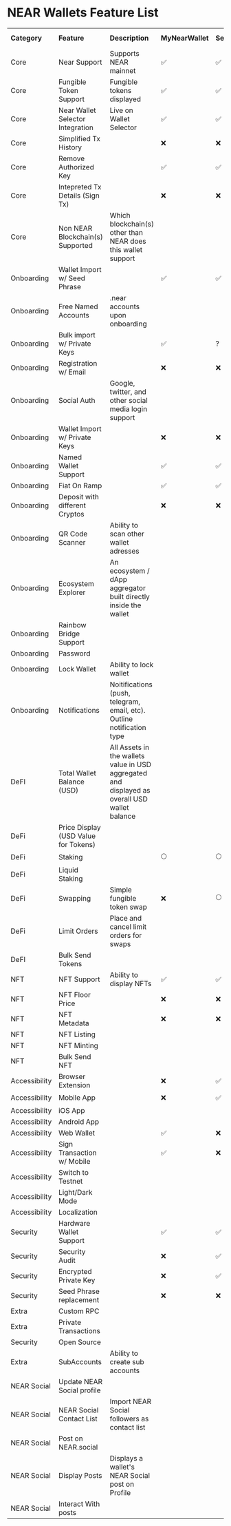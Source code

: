 # NEAR Wallets Feature List

<table>
  <tr>
   <td><strong>Category</strong>
   </td>
   <td><strong>Feature</strong>
   </td>
   <td><strong>Description</strong>
   </td>
   <td><strong>MyNearWallet</strong>
   </td>
   <td><strong>Sender</strong>
   </td>
   <td><strong>Meteor</strong>
   </td>
   <td><strong>Here Wallet</strong>
   </td>
   <td><strong>Finer</strong>
   </td>
   <td><strong>NEARfi</strong>
   </td>
   <td><strong>Welldone</strong>
   </td>
   <td><strong>NETH</strong>
   </td>
   <td><strong>Ledger</strong>
   </td>
   <td><strong>Narwallets</strong>
   </td>
   <td><strong>LEAP Wallet</strong>
   </td>
   <td><strong>XDEFI</strong>
   </td>
   <td><strong>Nightly</strong>
   </td>
   <td><strong>Math Wallet</strong>
   </td>
   <td><strong>Wallet Connect</strong>
   </td>
   <td><strong>Opto</strong>
   </td>
   <td><strong>Strike Protocols</strong>
   </td>
   <td><strong>Cypherock</strong>
   </td>
   <td><strong>Coin98</strong>
   </td>
   <td><strong>Salmon Wallet</strong>
   </td>
   <td><strong>Dojo Wallet</strong>
   </td>
    
  </tr>
  <tr>
   <td>Core
   </td>
   <td>Near Support
   </td>
   <td>Supports NEAR mainnet
   </td>
   <td>✅
   </td>
   <td>✅
   </td>
   <td>✅
   </td>
   <td>✅
   </td>
   <td>
   </td>
   <td>✅
   </td>
   <td>
   </td>
   <td>
   </td>
   <td>
   </td>
   <td>
   </td>
   <td>
   </td>
   <td>
   </td>
   <td>✅
   </td>
   <td>
   </td>
   <td>
   </td>
   <td>
   </td>
   <td>❌
   </td>
   <td>
   </td>
   <td>
   </td>
   <td>
   </td>
  </tr>
  <tr>
   <td>Core
   </td>
   <td>Fungible Token Support
   </td>
   <td>Fungible tokens displayed
   </td>
   <td>✅
   </td>
   <td>✅
   </td>
   <td>✅
   </td>
   <td>✅
   </td>
   <td>
   </td>
   <td>✅
   </td>
   <td>
   </td>
   <td>
   </td>
   <td>
   </td>
   <td>
   </td>
   <td>
   </td>
   <td>
   </td>
   <td>✅
   </td>
   <td>
   </td>
   <td>
   </td>
   <td>
   </td>
   <td>❌
   </td>
   <td>
   </td>
   <td>
   </td>
   <td>
   </td>
  </tr>
  <tr>
   <td>Core
   </td>
   <td>Near Wallet Selector Integration
   </td>
   <td>Live on Wallet Selector
   </td>
   <td>✅
   </td>
   <td>✅
   </td>
   <td>✅
   </td>
   <td>❌
   </td>
   <td>
   </td>
   <td>❌
   </td>
   <td>
   </td>
   <td>
   </td>
   <td>
   </td>
   <td>
   </td>
   <td>
   </td>
   <td>
   </td>
   <td>✅
   </td>
   <td>
   </td>
   <td>
   </td>
   <td>
   </td>
   <td>❌
   </td>
   <td>
   </td>
   <td>
   </td>
   <td>
   </td>
  </tr>
  <tr>
   <td>Core
   </td>
   <td>Simplified Tx History
   </td>
   <td>
   </td>
   <td>❌
   </td>
   <td>❌
   </td>
   <td>✅
   </td>
   <td>❌
   </td>
   <td>
   </td>
   <td>❌
   </td>
   <td>
   </td>
   <td>
   </td>
   <td>
   </td>
   <td>
   </td>
   <td>
   </td>
   <td>
   </td>
   <td>❌
   </td>
   <td>
   </td>
   <td>
   </td>
   <td>
   </td>
   <td>❌
   </td>
   <td>
   </td>
   <td>
   </td>
   <td>
   </td>
  </tr>
  <tr>
   <td>Core
   </td>
   <td>Remove Authorized Key
   </td>
   <td>
   </td>
   <td>✅
   </td>
   <td>✅
   </td>
   <td>❌
   </td>
   <td>❌
   </td>
   <td>
   </td>
   <td>❌
   </td>
   <td>
   </td>
   <td>
   </td>
   <td>
   </td>
   <td>
   </td>
   <td>
   </td>
   <td>
   </td>
   <td>❌
   </td>
   <td>
   </td>
   <td>
   </td>
   <td>
   </td>
   <td>❌
   </td>
   <td>
   </td>
   <td>
   </td>
   <td>
   </td>
  </tr>
  <tr>
   <td>Core
   </td>
   <td>Intepreted Tx Details (Sign Tx)
   </td>
   <td>
   </td>
   <td>❌
   </td>
   <td>❌
   </td>
   <td>✅
   </td>
   <td>❌
   </td>
   <td>
   </td>
   <td>❌
   </td>
   <td>
   </td>
   <td>
   </td>
   <td>
   </td>
   <td>
   </td>
   <td>
   </td>
   <td>
   </td>
   <td>❌
   </td>
   <td>
   </td>
   <td>
   </td>
   <td>
   </td>
   <td>❌
   </td>
   <td>
   </td>
   <td>
   </td>
   <td>
   </td>
  </tr>
  <tr>
   <td>Core
   </td>
   <td>Non NEAR Blockchain(s) Supported
   </td>
   <td>
Which blockchain(s) other than NEAR does this wallet support
   </td>
   <td>
   </td>
   <td>
   </td>
   <td>
   </td>
   <td>
   </td>
   <td>
   </td>
   <td>
   </td>
   <td>
   </td>
   <td>
   </td>
   <td>
   </td>
   <td>
   </td>
   <td>
   </td>
   <td>
   </td>
   <td>
   </td>
   <td>
   </td>
   <td>
   </td>
   <td>
   </td>
   <td>
   </td>
   <td>
   </td>
   <td>
   </td>
   <td>
   </td>
  </tr>
  <tr>
   <td>Onboarding
   </td>
   <td>Wallet Import w/ Seed Phrase
   </td>
   <td>
   </td>
   <td>✅
   </td>
   <td>✅
   </td>
   <td>✅
   </td>
   <td>✅
   </td>
   <td>
   </td>
   <td>✅
   </td>
   <td>
   </td>
   <td>
   </td>
   <td>
   </td>
   <td>
   </td>
   <td>
   </td>
   <td>
   </td>
   <td>❌
   </td>
   <td>
   </td>
   <td>
   </td>
   <td>
   </td>
   <td>❌
   </td>
   <td>
   </td>
   <td>
   </td>
   <td>
   </td>
  </tr>
  <tr>
   <td>Onboarding
   </td>
   <td>Free Named Accounts
   </td>
   <td>
.near accounts upon onboarding
   </td>
   <td>
   </td>
   <td>
   </td>
   <td>
   </td>
   <td>
   </td>
   <td>
   </td>
   <td>
   </td>
   <td>
   </td>
   <td>
   </td>
   <td>
   </td>
   <td>
   </td>
   <td>
   </td>
   <td>
   </td>
   <td>
   </td>
   <td>
   </td>
   <td>
   </td>
   <td>
   </td>
   <td>
   </td>
   <td>
   </td>
   <td>
   </td>
   <td>
   </td>
  </tr>
  <tr>
   <td>Onboarding
   </td>
   <td>Bulk import w/ Private Keys
   </td>
   <td>
   </td>
   <td>✅
   </td>
   <td>?
   </td>
   <td>✅
   </td>
   <td>?
   </td>
   <td>
   </td>
   <td>?
   </td>
   <td>
   </td>
   <td>
   </td>
   <td>
   </td>
   <td>
   </td>
   <td>?
   </td>
   <td>
   </td>
   <td>?
   </td>
   <td>
   </td>
   <td>
   </td>
   <td>
   </td>
   <td>?
   </td>
   <td>
   </td>
   <td>
   </td>
   <td>
   </td>
  </tr>
  <tr>
   <td>Onboarding
   </td>
   <td>Registration w/ Email
   </td>
   <td>
   </td>
   <td>❌
   </td>
   <td>❌
   </td>
   <td>❌
   </td>
   <td>❌
   </td>
   <td>
   </td>
   <td>❌
   </td>
   <td>
   </td>
   <td>
   </td>
   <td>
   </td>
   <td>
   </td>
   <td>
   </td>
   <td>
   </td>
   <td>❌
   </td>
   <td>
   </td>
   <td>
   </td>
   <td>
   </td>
   <td>❌
   </td>
   <td>
   </td>
   <td>
   </td>
   <td>
   </td>
  </tr>
  <tr>
   <td>Onboarding
   </td>
   <td>Social Auth
   </td>
   <td>
Google, twitter, and other social media login support
   </td>
   <td>
   </td>
   <td>
   </td>
   <td>
   </td>
   <td>
   </td>
   <td>
   </td>
   <td>
   </td>
   <td>
   </td>
   <td>
   </td>
   <td>
   </td>
   <td>
   </td>
   <td>
   </td>
   <td>
   </td>
   <td>
   </td>
   <td>
   </td>
   <td>
   </td>
   <td>
   </td>
   <td>
   </td>
   <td>
   </td>
   <td>
   </td>
   <td>
   </td>
  </tr>
  <tr>
   <td>Onboarding
   </td>
   <td>Wallet Import w/ Private Keys
   </td>
   <td>
   </td>
   <td>❌
   </td>
   <td>❌
   </td>
   <td>❌
   </td>
   <td>❌
   </td>
   <td>
   </td>
   <td>❌
   </td>
   <td>
   </td>
   <td>
   </td>
   <td>
   </td>
   <td>
   </td>
   <td>
   </td>
   <td>
   </td>
   <td>✅
   </td>
   <td>
   </td>
   <td>
   </td>
   <td>
   </td>
   <td>❌
   </td>
   <td>
   </td>
   <td>
   </td>
   <td>
   </td>
  </tr>
  <tr>
   <td>Onboarding
   </td>
   <td>Named Wallet Support
   </td>
   <td>
   </td>
   <td>✅
   </td>
   <td>✅
   </td>
   <td>✅
   </td>
   <td>✅
   </td>
   <td>
   </td>
   <td>✅
   </td>
   <td>
   </td>
   <td>
   </td>
   <td>
   </td>
   <td>
   </td>
   <td>
   </td>
   <td>
   </td>
   <td>❌
   </td>
   <td>
   </td>
   <td>
   </td>
   <td>
   </td>
   <td>❌
   </td>
   <td>
   </td>
   <td>
   </td>
   <td>
   </td>
  </tr>
  <tr>
   <td>Onboarding
   </td>
   <td>Fiat On Ramp
   </td>
   <td>
   </td>
   <td>✅
   </td>
   <td>✅
   </td>
   <td>❌
   </td>
   <td>✅
   </td>
   <td>
   </td>
   <td>❌
   </td>
   <td>
   </td>
   <td>
   </td>
   <td>
   </td>
   <td>
   </td>
   <td>
   </td>
   <td>
   </td>
   <td>❌
   </td>
   <td>
   </td>
   <td>
   </td>
   <td>
   </td>
   <td>❌
   </td>
   <td>
   </td>
   <td>
   </td>
   <td>
   </td>
  </tr>
  <tr>
   <td>Onboarding
   </td>
   <td>Deposit with different Cryptos
   </td>
   <td>
   </td>
   <td>❌
   </td>
   <td>❌
   </td>
   <td>❌
   </td>
   <td>❌
   </td>
   <td>
   </td>
   <td>❌
   </td>
   <td>
   </td>
   <td>
   </td>
   <td>
   </td>
   <td>
   </td>
   <td>
   </td>
   <td>
   </td>
   <td>❌
   </td>
   <td>
   </td>
   <td>
   </td>
   <td>
   </td>
   <td>❌
   </td>
   <td>
   </td>
   <td>
   </td>
   <td>
   </td>
  </tr>
  <tr>
   <td>Onboarding
   </td>
   <td>QR Code Scanner
   </td>
   <td>
Ability to scan other wallet adresses
   </td>
   <td>
   </td>
   <td>
   </td>
   <td>
   </td>
   <td>
   </td>
   <td>
   </td>
   <td>
   </td>
   <td>
   </td>
   <td>
   </td>
   <td>
   </td>
   <td>
   </td>
   <td>
   </td>
   <td>
   </td>
   <td>
   </td>
   <td>
   </td>
   <td>
   </td>
   <td>
   </td>
   <td>
   </td>
   <td>
   </td>
   <td>
   </td>
   <td>
   </td>
  </tr>
  <tr>
   <td>Onboarding
   </td>
   <td>Ecosystem Explorer
   </td>
   <td>
An ecosystem / dApp aggregator built directly inside the wallet
   </td>
   <td>
   </td>
   <td>
   </td>
   <td>
   </td>
   <td>
   </td>
   <td>
   </td>
   <td>
   </td>
   <td>
   </td>
   <td>
   </td>
   <td>
   </td>
   <td>
   </td>
   <td>
   </td>
   <td>
   </td>
   <td>
   </td>
   <td>
   </td>
   <td>
   </td>
   <td>
   </td>
   <td>
   </td>
   <td>
   </td>
   <td>
   </td>
   <td>
   </td>
  </tr>
  <tr>
   <td>Onboarding
   </td>
   <td>Rainbow Bridge Support
   </td>
   <td>
   </td>
   <td>
   </td>
   <td>
   </td>
   <td>
   </td>
   <td>
   </td>
   <td>
   </td>
   <td>
   </td>
   <td>
   </td>
   <td>
   </td>
   <td>
   </td>
   <td>
   </td>
   <td>
   </td>
   <td>
   </td>
   <td>
   </td>
   <td>
   </td>
   <td>
   </td>
   <td>
   </td>
   <td>
   </td>
   <td>
   </td>
   <td>
   </td>
   <td>
   </td>
  </tr>
  <tr>
   <td>Onboarding
   </td>
   <td>Password
   </td>
   <td>
   </td>
   <td>
   </td>
   <td>
   </td>
   <td>
   </td>
   <td>
   </td>
   <td>
   </td>
   <td>
   </td>
   <td>
   </td>
   <td>
   </td>
   <td>
   </td>
   <td>
   </td>
   <td>
   </td>
   <td>
   </td>
   <td>
   </td>
   <td>
   </td>
   <td>
   </td>
   <td>
   </td>
   <td>
   </td>
   <td>
   </td>
   <td>
   </td>
   <td>
   </td>
  </tr>
  <tr>
   <td>Onboarding
   </td>
   <td>Lock Wallet
   </td>
   <td>
Ability to lock wallet
   </td>
   <td>
   </td>
   <td>
   </td>
   <td>
   </td>
   <td>
   </td>
   <td>
   </td>
   <td>
   </td>
   <td>
   </td>
   <td>
   </td>
   <td>
   </td>
   <td>
   </td>
   <td>
   </td>
   <td>
   </td>
   <td>
   </td>
   <td>
   </td>
   <td>
   </td>
   <td>
   </td>
   <td>
   </td>
   <td>
   </td>
   <td>
   </td>
   <td>
   </td>
  </tr>
  <tr>
   <td>Onboarding
   </td>
   <td>Notifications
   </td>
   <td>
Noitifications (push, telegram, email, etc). Outline notification type
   </td>
   <td>
   </td>
   <td>
   </td>
   <td>
   </td>
   <td>
   </td>
   <td>
   </td>
   <td>
   </td>
   <td>
   </td>
   <td>
   </td>
   <td>
   </td>
   <td>
   </td>
   <td>
   </td>
   <td>
   </td>
   <td>
   </td>
   <td>
   </td>
   <td>
   </td>
   <td>
   </td>
   <td>
   </td>
   <td>
   </td>
   <td>
   </td>
   <td>
   </td>
  </tr>
  <tr>
   <td>DeFI
   </td>
   <td>Total Wallet Balance (USD)
   </td>
   <td>
All Assets in the wallets value in USD aggregated and displayed as overall USD wallet balance
   </td>
   <td>
   </td>
   <td>
   </td>
   <td>
   </td>
   <td>
   </td>
   <td>
   </td>
   <td>
   </td>
   <td>
   </td>
   <td>
   </td>
   <td>
   </td>
   <td>
   </td>
   <td>
   </td>
   <td>
   </td>
   <td>
   </td>
   <td>
   </td>
   <td>
   </td>
   <td>
   </td>
   <td>
   </td>
   <td>
   </td>
   <td>
   </td>
   <td>
   </td>
  </tr>
  <tr>
   <td>DeFi
   </td>
   <td>Price Display (USD Value for Tokens)
   </td>
   <td>
   </td>
   <td>
   </td>
   <td>
   </td>
   <td>
   </td>
   <td>
   </td>
   <td>
   </td>
   <td>
   </td>
   <td>
   </td>
   <td>
   </td>
   <td>
   </td>
   <td>
   </td>
   <td>
   </td>
   <td>
   </td>
   <td>
   </td>
   <td>
   </td>
   <td>
   </td>
   <td>
   </td>
   <td>
   </td>
   <td>
   </td>
   <td>
   </td>
   <td>
   </td>
  </tr>
  <tr>
   <td>DeFi
   </td>
   <td>Staking
   </td>
   <td>
   </td>
   <td>🌕
   </td>
   <td>🌕
   </td>
   <td>❌
   </td>
   <td>✅
   </td>
   <td>
   </td>
   <td>🌕
   </td>
   <td>
   </td>
   <td>
   </td>
   <td>
   </td>
   <td>
   </td>
   <td>
   </td>
   <td>
   </td>
   <td>❌
   </td>
   <td>
   </td>
   <td>
   </td>
   <td>
   </td>
   <td>❌
   </td>
   <td>
   </td>
   <td>
   </td>
   <td>
   </td>
  </tr>
  <tr>
   <td>DeFi
   </td>
   <td>Liquid Staking
   </td>
   <td>
   </td>
   <td>
   </td>
   <td>
   </td>
   <td>
   </td>
   <td>
   </td>
   <td>
   </td>
   <td>
   </td>
   <td>
   </td>
   <td>
   </td>
   <td>
   </td>
   <td>
   </td>
   <td>
   </td>
   <td>
   </td>
   <td>
   </td>
   <td>
   </td>
   <td>
   </td>
   <td>
   </td>
   <td>
   </td>
   <td>
   </td>
   <td>
   </td>
   <td>
   </td>
  </tr>
  <tr>
   <td>DeFi
   </td>
   <td>Swapping
   </td>
   <td>Simple fungible token swap
   </td>
   <td>❌
   </td>
   <td>🌕
   </td>
   <td>❌
   </td>
   <td>❌
   </td>
   <td>
   </td>
   <td>🌕
   </td>
   <td>
   </td>
   <td>
   </td>
   <td>
   </td>
   <td>
   </td>
   <td>
   </td>
   <td>
   </td>
   <td>❌
   </td>
   <td>
   </td>
   <td>
   </td>
   <td>
   </td>
   <td>❌
   </td>
   <td>
   </td>
   <td>
   </td>
   <td>
   </td>
  </tr>
  <tr>
   <td>DeFi
   </td>
   <td>Limit Orders
   </td>
   <td>
Place and cancel limit orders for swaps
   </td>
   <td>
   </td>
   <td>
   </td>
   <td>
   </td>
   <td>
   </td>
   <td>
   </td>
   <td>
   </td>
   <td>
   </td>
   <td>
   </td>
   <td>
   </td>
   <td>
   </td>
   <td>
   </td>
   <td>
   </td>
   <td>
   </td>
   <td>
   </td>
   <td>
   </td>
   <td>
   </td>
   <td>
   </td>
   <td>
   </td>
   <td>
   </td>
   <td>
   </td>
  </tr>
  <tr>
   <td>DeFI
   </td>
   <td>Bulk Send Tokens
   </td>
   <td>
   </td>
   <td>
   </td>
   <td>
   </td>
   <td>
   </td>
   <td>
   </td>
   <td>
   </td>
   <td>
   </td>
   <td>
   </td>
   <td>
   </td>
   <td>
   </td>
   <td>
   </td>
   <td>
   </td>
   <td>
   </td>
   <td>
   </td>
   <td>
   </td>
   <td>
   </td>
   <td>
   </td>
   <td>
   </td>
   <td>
   </td>
   <td>
   </td>
   <td>
   </td>
  </tr>
  <tr>
   <td>NFT
   </td>
   <td>NFT Support
   </td>
   <td>Ability to display NFTs
   </td>
   <td>✅
   </td>
   <td>✅
   </td>
   <td>✅
   </td>
   <td>❌
   </td>
   <td>
   </td>
   <td>❌
   </td>
   <td>
   </td>
   <td>
   </td>
   <td>
   </td>
   <td>
   </td>
   <td>
   </td>
   <td>
   </td>
   <td>❌
   </td>
   <td>
   </td>
   <td>
   </td>
   <td>
   </td>
   <td>❌
   </td>
   <td>
   </td>
   <td>
   </td>
   <td>
   </td>
  </tr>
  <tr>
   <td>NFT
   </td>
   <td>NFT Floor Price
   </td>
   <td>
   </td>
   <td>❌
   </td>
   <td>❌
   </td>
   <td>✅
   </td>
   <td>❌
   </td>
   <td>
   </td>
   <td>❌
   </td>
   <td>
   </td>
   <td>
   </td>
   <td>
   </td>
   <td>
   </td>
   <td>
   </td>
   <td>
   </td>
   <td>❌
   </td>
   <td>
   </td>
   <td>
   </td>
   <td>
   </td>
   <td>❌
   </td>
   <td>
   </td>
   <td>
   </td>
   <td>
   </td>
  </tr>
  <tr>
   <td>NFT
   </td>
   <td>NFT Metadata
   </td>
   <td>
   </td>
   <td>❌
   </td>
   <td>❌
   </td>
   <td>✅
   </td>
   <td>❌
   </td>
   <td>
   </td>
   <td>❌
   </td>
   <td>
   </td>
   <td>
   </td>
   <td>
   </td>
   <td>
   </td>
   <td>
   </td>
   <td>
   </td>
   <td>❌
   </td>
   <td>
   </td>
   <td>
   </td>
   <td>
   </td>
   <td>❌
   </td>
   <td>
   </td>
   <td>
   </td>
   <td>
   </td>
  </tr>
  <tr>
   <td>NFT
   </td>
   <td>NFT Listing
   </td>
   <td>
   </td>
   <td>
   </td>
   <td>
   </td>
   <td>
   </td>
   <td>
   </td>
   <td>
   </td>
   <td>
   </td>
   <td>
   </td>
   <td>
   </td>
   <td>
   </td>
   <td>
   </td>
   <td>
   </td>
   <td>
   </td>
   <td>
   </td>
   <td>
   </td>
   <td>
   </td>
   <td>
   </td>
   <td>
   </td>
   <td>
   </td>
   <td>
   </td>
   <td>
   </td>
  </tr>
  <tr>
   <td>NFT
   </td>
   <td>NFT Minting
   </td>
   <td>
   </td>
   <td>
   </td>
   <td>
   </td>
   <td>
   </td>
   <td>
   </td>
   <td>
   </td>
   <td>
   </td>
   <td>
   </td>
   <td>
   </td>
   <td>
   </td>
   <td>
   </td>
   <td>
   </td>
   <td>
   </td>
   <td>
   </td>
   <td>
   </td>
   <td>
   </td>
   <td>
   </td>
   <td>
   </td>
   <td>
   </td>
   <td>
   </td>
   <td>
   </td>
  </tr>
  <tr>
   <td>NFT
   </td>
   <td>Bulk Send NFT
   </td>
   <td>
   </td>
   <td>
   </td>
   <td>
   </td>
   <td>
   </td>
   <td>
   </td>
   <td>
   </td>
   <td>
   </td>
   <td>
   </td>
   <td>
   </td>
   <td>
   </td>
   <td>
   </td>
   <td>
   </td>
   <td>
   </td>
   <td>
   </td>
   <td>
   </td>
   <td>
   </td>
   <td>
   </td>
   <td>
   </td>
   <td>
   </td>
   <td>
   </td>
   <td>
   </td>
  </tr>
  <tr>
   <td>Accessibility
   </td>
   <td>Browser Extension
   </td>
   <td>
   </td>
   <td>❌
   </td>
   <td>✅
   </td>
   <td>✅
   </td>
   <td>❌
   </td>
   <td>
   </td>
   <td>❌
   </td>
   <td>
   </td>
   <td>
   </td>
   <td>
   </td>
   <td>
   </td>
   <td>
   </td>
   <td>
   </td>
   <td>✅
   </td>
   <td>
   </td>
   <td>
   </td>
   <td>
   </td>
   <td>❌
   </td>
   <td>
   </td>
   <td>
   </td>
   <td>
   </td>
  </tr>
  <tr>
   <td>Accessibility
   </td>
   <td>Mobile App
   </td>
   <td>
   </td>
   <td>❌
   </td>
   <td>✅
   </td>
   <td>❌
   </td>
   <td>✅
   </td>
   <td>
   </td>
   <td>🌕
   </td>
   <td>
   </td>
   <td>
   </td>
   <td>
   </td>
   <td>
   </td>
   <td>
   </td>
   <td>
   </td>
   <td>❌
   </td>
   <td>
   </td>
   <td>
   </td>
   <td>
   </td>
   <td>❌
   </td>
   <td>
   </td>
   <td>
   </td>
   <td>
   </td>
  </tr>
  <tr>
   <td>Accessibility
   </td>
   <td>iOS App
   </td>
   <td>
   </td>
   <td>
   </td>
   <td>
   </td>
   <td>
   </td>
   <td>
   </td>
   <td>
   </td>
   <td>
   </td>
   <td>
   </td>
   <td>
   </td>
   <td>
   </td>
   <td>
   </td>
   <td>
   </td>
   <td>
   </td>
   <td>
   </td>
   <td>
   </td>
   <td>
   </td>
   <td>
   </td>
   <td>
   </td>
   <td>
   </td>
   <td>
   </td>
   <td>
   </td>
  </tr>
  <tr>
   <td>Accessibility
   </td>
   <td>Android App
   </td>
   <td>
   </td>
   <td>
   </td>
   <td>
   </td>
   <td>
   </td>
   <td>
   </td>
   <td>
   </td>
   <td>
   </td>
   <td>
   </td>
   <td>
   </td>
   <td>
   </td>
   <td>
   </td>
   <td>
   </td>
   <td>
   </td>
   <td>
   </td>
   <td>
   </td>
   <td>
   </td>
   <td>
   </td>
   <td>
   </td>
   <td>
   </td>
   <td>
   </td>
   <td>
   </td>
  </tr>
  <tr>
   <td>Accessibility
   </td>
   <td>Web Wallet
   </td>
   <td>
   </td>
   <td>✅
   </td>
   <td>❌
   </td>
   <td>✅
   </td>
   <td>❌
   </td>
   <td>
   </td>
   <td>❌
   </td>
   <td>
   </td>
   <td>
   </td>
   <td>
   </td>
   <td>
   </td>
   <td>
   </td>
   <td>
   </td>
   <td>❌
   </td>
   <td>
   </td>
   <td>
   </td>
   <td>
   </td>
   <td>❌
   </td>
   <td>
   </td>
   <td>
   </td>
   <td>
   </td>
  </tr>
  <tr>
   <td>Accessibility
   </td>
   <td>Sign Transaction w/ Mobile
   </td>
   <td>
   </td>
   <td>✅
   </td>
   <td>❌
   </td>
   <td>✅
   </td>
   <td>❌
   </td>
   <td>
   </td>
   <td>🌕
   </td>
   <td>
   </td>
   <td>
   </td>
   <td>
   </td>
   <td>
   </td>
   <td>
   </td>
   <td>
   </td>
   <td>❌
   </td>
   <td>
   </td>
   <td>
   </td>
   <td>
   </td>
   <td>❌
   </td>
   <td>
   </td>
   <td>
   </td>
   <td>
   </td>
  </tr>
  <tr>
   <td>Accessibility
   </td>
   <td>Switch to Testnet
   </td>
   <td>
   </td>
   <td>
   </td>
   <td>
   </td>
   <td>
   </td>
   <td>
   </td>
   <td>
   </td>
   <td>
   </td>
   <td>
   </td>
   <td>
   </td>
   <td>
   </td>
   <td>
   </td>
   <td>
   </td>
   <td>
   </td>
   <td>
   </td>
   <td>
   </td>
   <td>
   </td>
   <td>
   </td>
   <td>
   </td>
   <td>
   </td>
   <td>
   </td>
   <td>
   </td>
  </tr>
  <tr>
   <td>Accessibility
   </td>
   <td>Light/Dark Mode
   </td>
   <td>
   </td>
   <td>
   </td>
   <td>
   </td>
   <td>
   </td>
   <td>
   </td>
   <td>
   </td>
   <td>
   </td>
   <td>
   </td>
   <td>
   </td>
   <td>
   </td>
   <td>
   </td>
   <td>
   </td>
   <td>
   </td>
   <td>
   </td>
   <td>
   </td>
   <td>
   </td>
   <td>
   </td>
   <td>
   </td>
   <td>
   </td>
   <td>
   </td>
   <td>
   </td>
  </tr>
  <tr>
   <td>Accessibility
   </td>
   <td>Localization
   </td>
   <td>
   </td>
   <td>
   </td>
   <td>
   </td>
   <td>
   </td>
   <td>
   </td>
   <td>
   </td>
   <td>
   </td>
   <td>
   </td>
   <td>
   </td>
   <td>
   </td>
   <td>
   </td>
   <td>
   </td>
   <td>
   </td>
   <td>
   </td>
   <td>
   </td>
   <td>
   </td>
   <td>
   </td>
   <td>
   </td>
   <td>
   </td>
   <td>
   </td>
   <td>
   </td>
  </tr>
  <tr>
   <td>Security
   </td>
   <td>Hardware Wallet Support
   </td>
   <td>
   </td>
   <td>✅
   </td>
   <td>✅
   </td>
   <td>❌
   </td>
   <td>❌
   </td>
   <td>
   </td>
   <td>❌
   </td>
   <td>
   </td>
   <td>
   </td>
   <td>
   </td>
   <td>
   </td>
   <td>
   </td>
   <td>
   </td>
   <td>✅
   </td>
   <td>
   </td>
   <td>
   </td>
   <td>
   </td>
   <td>❌
   </td>
   <td>
   </td>
   <td>
   </td>
   <td>
   </td>
  </tr>
  <tr>
   <td>Security
   </td>
   <td>Security Audit
   </td>
   <td>
   </td>
   <td>❌
   </td>
   <td>✅
   </td>
   <td>❌
   </td>
   <td>❌
   </td>
   <td>
   </td>
   <td>❌
   </td>
   <td>
   </td>
   <td>
   </td>
   <td>
   </td>
   <td>
   </td>
   <td>
   </td>
   <td>
   </td>
   <td>❌
   </td>
   <td>
   </td>
   <td>
   </td>
   <td>
   </td>
   <td>❌
   </td>
   <td>
   </td>
   <td>
   </td>
   <td>
   </td>
  </tr>
  <tr>
   <td>Security
   </td>
   <td>Encrypted Private Key
   </td>
   <td>
   </td>
   <td>❌
   </td>
   <td>✅
   </td>
   <td>✅
   </td>
   <td>✅
   </td>
   <td>
   </td>
   <td>✅
   </td>
   <td>
   </td>
   <td>
   </td>
   <td>
   </td>
   <td>
   </td>
   <td>
   </td>
   <td>
   </td>
   <td>✅
   </td>
   <td>
   </td>
   <td>
   </td>
   <td>
   </td>
   <td>❌
   </td>
   <td>
   </td>
   <td>
   </td>
   <td>
   </td>
  </tr>
  <tr>
   <td>Security
   </td>
   <td>Seed Phrase replacement
   </td>
   <td>
   </td>
   <td>❌
   </td>
   <td>❌
   </td>
   <td>❌
   </td>
   <td>❌
   </td>
   <td>
   </td>
   <td>❌
   </td>
   <td>
   </td>
   <td>
   </td>
   <td>
   </td>
   <td>
   </td>
   <td>
   </td>
   <td>
   </td>
   <td>❌
   </td>
   <td>
   </td>
   <td>
   </td>
   <td>
   </td>
   <td>❌
   </td>
   <td>
   </td>
   <td>
   </td>
   <td>
   </td>
  </tr>
  <tr>
   <td>Extra
   </td>
   <td>Custom RPC
   </td>
   <td>
   </td>
   <td>
   </td>
   <td>
   </td>
   <td>
   </td>
   <td>
   </td>
   <td>
   </td>
   <td>
   </td>
   <td>
   </td>
   <td>
   </td>
   <td>
   </td>
   <td>
   </td>
   <td>
   </td>
   <td>
   </td>
   <td>
   </td>
   <td>
   </td>
   <td>
   </td>
   <td>
   </td>
   <td>
   </td>
   <td>
   </td>
   <td>
   </td>
   <td>
   </td>
  </tr>
  <tr>
   <td>Extra
   </td>
   <td>Private Transactions
   </td>
   <td>
   </td>
   <td>
   </td>
   <td>
   </td>
   <td>
   </td>
   <td>
   </td>
   <td>
   </td>
   <td>
   </td>
   <td>
   </td>
   <td>
   </td>
   <td>
   </td>
   <td>
   </td>
   <td>
   </td>
   <td>
   </td>
   <td>
   </td>
   <td>
   </td>
   <td>
   </td>
   <td>
   </td>
   <td>
   </td>
   <td>
   </td>
   <td>
   </td>
   <td>
   </td>
  </tr>
  <tr>
   <td>Security
   </td>
   <td>Open Source
   </td>
   <td>
   </td>
   <td>
   </td>
   <td>
   </td>
   <td>
   </td>
   <td>
   </td>
   <td>
   </td>
   <td>
   </td>
   <td>
   </td>
   <td>
   </td>
   <td>
   </td>
   <td>
   </td>
   <td>
   </td>
   <td>
   </td>
   <td>
   </td>
   <td>
   </td>
   <td>
   </td>
   <td>
   </td>
   <td>
   </td>
   <td>
   </td>
   <td>
   </td>
   <td>
   </td>
  </tr>
  <tr>
   <td>Extra
   </td>
   <td>SubAccounts
   </td>
   <td>
Ability to create sub accounts
   </td>
   <td>
   </td>
   <td>
   </td>
   <td>
   </td>
   <td>
   </td>
   <td>
   </td>
   <td>
   </td>
   <td>
   </td>
   <td>
   </td>
   <td>
   </td>
   <td>
   </td>
   <td>
   </td>
   <td>
   </td>
   <td>
   </td>
   <td>
   </td>
   <td>
   </td>
   <td>
   </td>
   <td>
   </td>
   <td>
   </td>
   <td>
   </td>
   <td>
   </td>
  </tr>
  <tr>
   <td>NEAR Social
   </td>
   <td>Update NEAR Social profile
   </td>
   <td>
   </td>
   <td>
   </td>
   <td>
   </td>
   <td>
   </td>
   <td>
   </td>
   <td>
   </td>
   <td>
   </td>
   <td>
   </td>
   <td>
   </td>
   <td>
   </td>
   <td>
   </td>
   <td>
   </td>
   <td>
   </td>
   <td>
   </td>
   <td>
   </td>
   <td>
   </td>
   <td>
   </td>
   <td>
   </td>
   <td>
   </td>
   <td>
   </td>
   <td>
   </td>
  </tr>
  <tr>
   <td>NEAR Social
   </td>
   <td>NEAR Social Contact List
   </td>
   <td>
Import NEAR Social followers as contact list
   </td>
   <td>
   </td>
   <td>
   </td>
   <td>
   </td>
   <td>
   </td>
   <td>
   </td>
   <td>
   </td>
   <td>
   </td>
   <td>
   </td>
   <td>
   </td>
   <td>
   </td>
   <td>
   </td>
   <td>
   </td>
   <td>
   </td>
   <td>
   </td>
   <td>
   </td>
   <td>
   </td>
   <td>
   </td>
   <td>
   </td>
   <td>
   </td>
   <td>
   </td>
  </tr>
  <tr>
   <td>NEAR Social
   </td>
   <td>Post on NEAR.social
   </td>
   <td>
   </td>
   <td>
   </td>
   <td>
   </td>
   <td>
   </td>
   <td>
   </td>
   <td>
   </td>
   <td>
   </td>
   <td>
   </td>
   <td>
   </td>
   <td>
   </td>
   <td>
   </td>
   <td>
   </td>
   <td>
   </td>
   <td>
   </td>
   <td>
   </td>
   <td>
   </td>
   <td>
   </td>
   <td>
   </td>
   <td>
   </td>
   <td>
   </td>
   <td>
   </td>
  </tr>
  <tr>
   <td>NEAR Social
   </td>
   <td>Display Posts
   </td>
   <td>
Displays a wallet's NEAR Social post on Profile
   </td>
   <td>
   </td>
   <td>
   </td>
   <td>
   </td>
   <td>
   </td>
   <td>
   </td>
   <td>
   </td>
   <td>
   </td>
   <td>
   </td>
   <td>
   </td>
   <td>
   </td>
   <td>
   </td>
   <td>
   </td>
   <td>
   </td>
   <td>
   </td>
   <td>
   </td>
   <td>
   </td>
   <td>
   </td>
   <td>
   </td>
   <td>
   </td>
   <td>
   </td>
  </tr>
  <tr>
   <td>NEAR Social
   </td>
   <td>Interact With posts
   </td>
   <td>
   </td>
   <td>
   </td>
   <td>
   </td>
   <td>
   </td>
   <td>
   </td>
   <td>
   </td>
   <td>
   </td>
   <td>
   </td>
   <td>
   </td>
   <td>
   </td>
   <td>
   </td>
   <td>
   </td>
   <td>
   </td>
   <td>
   </td>
   <td>
   </td>
   <td>
   </td>
   <td>
   </td>
   <td>
   </td>
   <td>
   </td>
   <td>
   </td>
   <td>
   </td>
  </tr>
</table>

